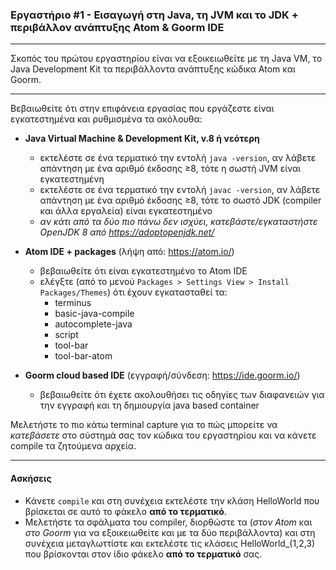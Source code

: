 ### Εργαστήριο #1 - Εισαγωγή στη Java, τη JVM και το JDK + περιβάλλον ανάπτυξης Atom & Goorm IDE
___
Σκοπός του πρώτου εργαστηρίου είναι να εξοικειωθείτε με τη Java VM, το Java Development Kit τα περιβάλλοντα ανάπτυξης κώδικα Atom και Goorm.

___
Βεβαιωθείτε ότι στην επιφάνεια εργασίας που εργάζεστε είναι εγκατεστημένα και ρυθμισμένα τα ακόλουθα:
* **Java Virtual Machine & Development Kit, v.8 ή νεότερη**
  * εκτελέστε σε ένα τερματικό την εντολή `java -version`, αν λάβετε απάντηση με ένα αριθμό έκδοσης ≥8, τότε η σωστή JVM είναι εγκατεστημένη
  * εκτελέστε σε ένα τερματικό την εντολή `javac -version`, αν λάβετε απάντηση με ένα αριθμό έκδοσης ≥8, τότε το σωστό JDK (compiler και άλλα εργαλεία) είναι εγκατεστημένο
  * _αν κάτι από τα δύο πιο πάνω δεν ισχύει, κατεβάστε/εγκαταστήστε OpenJDK 8 από https://adoptopenjdk.net/_


* **Atom IDE + packages** (λήψη από: https://atom.io/)
  * βεβαιωθείτε ότι είναι εγκατεστημένο το Atom IDE
  * ελέγξτε (από το μενού `Packages > Settings View > Install Packages/Themes`) ότι έχουν εγκατασταθεί τα:
    - terminus
    - basic-java-compile
    - autocomplete-java
    - script
    - tool-bar
    - tool-bar-atom

* **Goorm cloud based IDE** (εγγραφή/σύνδεση: https://ide.goorm.io/)
  * βεβαιωθείτε ότι έχετε ακολουθήσει τις οδηγίες των διαφανειών για την εγγραφή και τη δημιουργία java based container

Μελετήστε το πιο κάτω terminal capture για το πώς μπορείτε να _κατεβάσετε_ στο σύστημά σας τον κώδικα του εργαστηρίου και να κάνετε compile τα ζητούμενα αρχεία.


___
#### Ασκήσεις ####
* Κάνετε `compile` και στη συνέχεια εκτελέστε την κλάση HelloWorld που βρίσκεται σε αυτό το φάκελο __από το τερματικό__.
* Μελετήστε τα σφάλματα του compiler, διορθώστε τα (_στον Atom_ και _στο Goorm_ για να εξοικειωθείτε και με τα δύο περιβάλλοντα) και στη συνέχεια μεταγλωττίστε και εκτελέστε τις κλάσεις HelloWorld_(1,2,3) που βρίσκονται στον ίδιο φάκελο __από το τερματικό__ σας.
